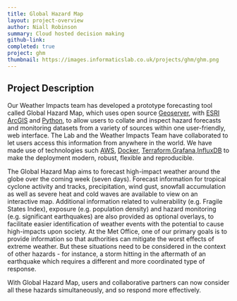 ```yaml
---
title: Global Hazard Map 
layout: project-overview
author: Niall Robinson
summary: Cloud hosted decision making
github-link:
completed: true
project: ghm
thumbnail: https://images.informaticslab.co.uk/projects/ghm/ghm.png
---
```


## Project Description
Our Weather Impacts team has developed a prototype forecasting tool called Global Hazard Map, which uses open source [Geoserver](http://geoserver.org/), with [ESRI](http://www.esri.com/) [ArcGIS](http://www.esri.com/software/arcgis/arcgisonline) and [Python](https://www.python.org/), to allow users to collate and inspect hazard forecasts and monitoring datasets from a variety of sources within one user-friendly, web interface. The Lab and the Weather Impacts Team have collaborated to let users access this information from anywhere in the world. We have made use of technologies such [AWS](http://aws.amazon.com), [Docker](https://www.docker.com/), [Terraform](https://www.terraform.io/),[Grafana](http://grafana.org/),[InfluxDB](https://www.influxdata.com/) to make the deployment modern, robust, flexible and reproducible.

The Global Hazard Map aims to forecast high-impact weather around the globe over the coming week (seven days). Forecast information for tropical cyclone activity and tracks, precipitation, wind gust, snowfall accumulation as well as severe heat and cold waves are available to view on an interactive map. Additional information related to vulnerability (e.g. Fragile States Index), exposure (e.g. population density) and hazard monitoring (e.g. significant earthquakes) are also provided as optional overlays, to facilitate easier identification of weather events with the potential to cause high-impacts upon society. At the Met Office, one of our primary goals is to provide information so that authorities can mitigate the worst effects of extreme weather. But these situations need to be considered in the context of other hazards - for instance, a storm hitting in the aftermath of an earthquake which requires a different and more coordinated type of response.

With Global Hazard Map, users and collaborative partners can now consider all these hazards simultaneously, and so respond more effectively.